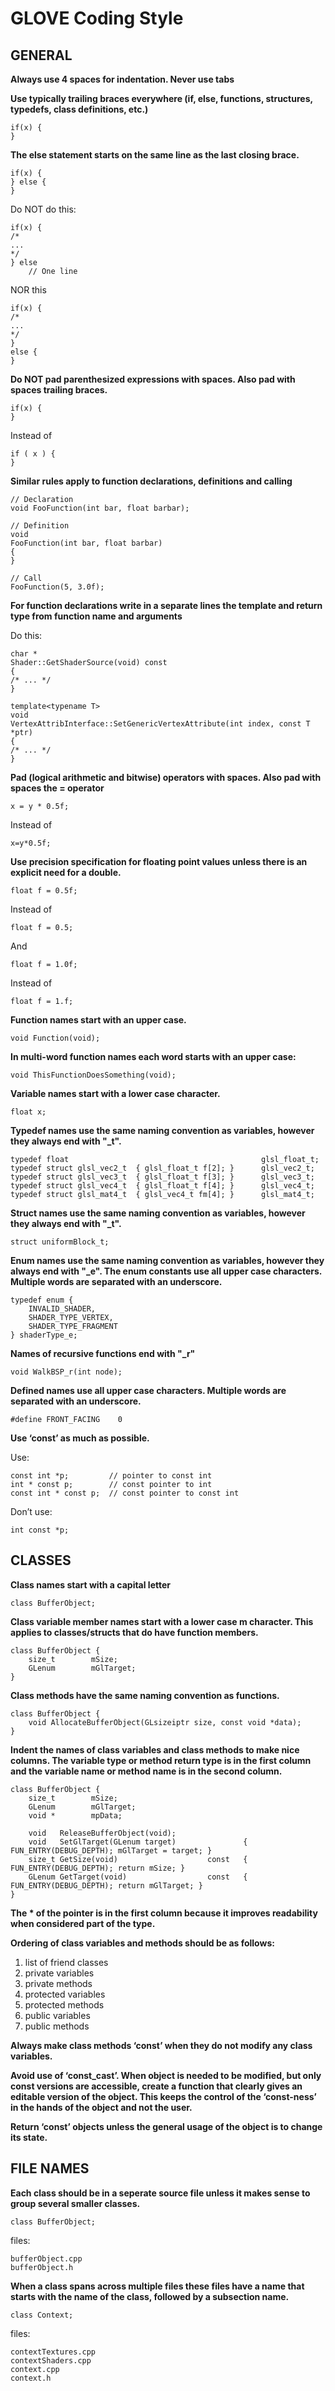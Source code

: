 # GLOVE Coding Style

## GENERAL

**Always use 4 spaces for indentation. Never use tabs**

**Use typically trailing braces everywhere (if, else, functions, structures, typedefs, class definitions, etc.)**

```
if(x) {
}
```

**The else statement starts on the same line as the last closing brace.**

```
if(x) {
} else {
}
```

Do NOT do this:
```
if(x) {
/*
...
*/
} else
    // One line
```

NOR this
```
if(x) {
/*
...
*/
}
else {
}
```


**Do NOT pad parenthesized expressions with spaces. Also pad with spaces trailing braces.**

```
if(x) {
}
```
Instead of
```
if ( x ) {
}
```

**Similar rules apply to function declarations, definitions and calling**

```
// Declaration
void FooFunction(int bar, float barbar);

// Definition
void
FooFunction(int bar, float barbar)
{
}

// Call
FooFunction(5, 3.0f);
```

**For function declarations write in a separate lines the template and return type from function name and arguments**

Do this:
```
char *
Shader::GetShaderSource(void) const
{
/* ... */
}
```

```
template<typename T>
void
VertexAttribInterface::SetGenericVertexAttribute(int index, const T *ptr)
{
/* ... */
}
```

**Pad (logical arithmetic and bitwise) operators with spaces. Also pad with spaces the = operator**

```
x = y * 0.5f;
```
Instead of
```
x=y*0.5f;
```

**Use precision specification for floating point values unless there is an explicit need for a double.**

```
float f = 0.5f;
```
Instead of
```
float f = 0.5;
```
And
```
float f = 1.0f;
```
Instead of
```
float f = 1.f;
```

**Function names start with an upper case.**

```
void Function(void);
```

**In multi-word function names each word starts with an upper case:**

```
void ThisFunctionDoesSomething(void);
```

**Variable names start with a lower case character.**

```
float x;
```

**Typedef names use the same naming convention as variables, however they always end with "_t".**

```
typedef float                                           glsl_float_t;
typedef struct glsl_vec2_t  { glsl_float_t f[2]; }      glsl_vec2_t;
typedef struct glsl_vec3_t  { glsl_float_t f[3]; }      glsl_vec3_t;
typedef struct glsl_vec4_t  { glsl_float_t f[4]; }      glsl_vec4_t;
typedef struct glsl_mat4_t  { glsl_vec4_t fm[4]; }      glsl_mat4_t;
```

**Struct names use the same naming convention as variables, however they always end with "_t".**

```
struct uniformBlock_t;
```

**Enum names use the same naming convention as variables, however they always end with  "_e". The enum constants use all upper case characters. Multiple words are separated with an underscore.**

```
typedef enum {
    INVALID_SHADER,
    SHADER_TYPE_VERTEX,
    SHADER_TYPE_FRAGMENT
} shaderType_e;
```

**Names of recursive functions end with "_r"**

```
void WalkBSP_r(int node);
```

**Defined names use all upper case characters. Multiple words are separated with an underscore.**

```
#define FRONT_FACING    0
```

**Use ‘const’ as much as possible.**

Use:
```
const int *p;         // pointer to const int
int * const p;        // const pointer to int
const int * const p;  // const pointer to const int
```
Don’t use:
```
int const *p;
```

## CLASSES


**Class names start with a capital letter**

```
class BufferObject;
```

**Class variable member names start with a lower case m character. This applies to classes/structs that do have function members.**

```
class BufferObject {
    size_t        mSize;
    GLenum        mGlTarget;
}
```

**Class methods have the same naming convention as functions.**

```
class BufferObject {
    void AllocateBufferObject(GLsizeiptr size, const void *data);
}
```

**Indent the names of class variables and class methods to make nice columns. The variable type or method return type is in the first column and the variable name or method name is in the second column.**

```
class BufferObject {
    size_t        mSize;
    GLenum        mGlTarget;
    void *        mpData;

    void   ReleaseBufferObject(void);
    void   SetGlTarget(GLenum target)               { FUN_ENTRY(DEBUG_DEPTH); mGlTarget = target; }
    size_t GetSize(void)                    const   { FUN_ENTRY(DEBUG_DEPTH); return mSize; }
    GLenum GetTarget(void)                  const   { FUN_ENTRY(DEBUG_DEPTH); return mGlTarget; }
}
```
**The * of the pointer is in the first column because it improves readability when considered part of the type.**


**Ordering of class variables and methods should be as follows:**

1. list of friend classes
2. private variables
3. private methods
4. protected variables
5. protected methods
6. public variables
7. public methods


**Always make class methods ‘const’ when they do not modify any class variables.**

**Avoid use of ‘const_cast’.  When object is needed to be modified, but only const versions are accessible, create a function that clearly gives an editable version of the object. This keeps the control of the ‘const-ness’ in the hands of the object and not the user.**

**Return ‘const’ objects unless the general usage of the object is to change its state.**

## FILE NAMES


**Each class should be in a seperate source file unless it makes sense to group several smaller classes.**
```
class BufferObject;
```
files:
```
bufferObject.cpp
bufferObject.h
```

**When a class spans across multiple files these files have a name that starts with the name of the class, followed by a subsection name.**
```
class Context;
```

files:
```
contextTextures.cpp
contextShaders.cpp
context.cpp
context.h
```
